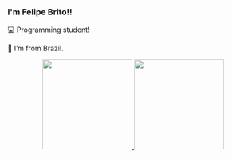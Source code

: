 ### I'm Felipe Brito!!

:computer: Programming student!

:house_with_garden: I’m from Brazil.

<div align="center">
  <a href="https://github.com/devfelipebrito">
  <img height="180em" src="https://github-readme-stats.vercel.app/api?username=devfelipebrito&show_icons=true&theme=dark&include_all_commits=true&count_private=true"/>
  <img height="180em" src="https://github-readme-stats.vercel.app/api/top-langs/?username=devfelipebrito&layout=compact&langs_count=7&theme=dark"/>
</div>
  
  ##

